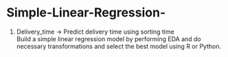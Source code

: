 # Simple-Linear-Regression-
1) Delivery_time -> Predict delivery time using sorting time  
Build a simple linear regression model by performing EDA and do necessary transformations and select the best model using R or Python.
